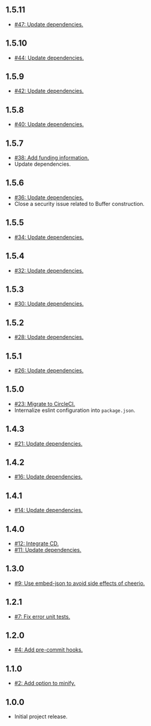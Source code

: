 ## 1.5.11
* [#47: Update dependencies.](https://github.com/haensl/gulp-embed-json/issues/47)

## 1.5.10
* [#44: Update dependencies.](https://github.com/haensl/gulp-embed-json/issues/44)

## 1.5.9
* [#42: Update dependencies.](https://github.com/haensl/gulp-embed-json/issues/42)

## 1.5.8
* [#40: Update dependencies.](https://github.com/haensl/gulp-embed-json/issues/40)

## 1.5.7
* [#38: Add funding information.](https://github.com/haensl/gulp-embed-json/issues/38)
* Update dependencies.

## 1.5.6
* [#36: Update dependencies.](https://github.com/haensl/gulp-embed-json/issues/36)
* Close a security issue related to Buffer construction.

## 1.5.5
* [#34: Update dependencies.](https://github.com/haensl/gulp-embed-json/issues/34)

## 1.5.4
* [#32: Update dependencies.](https://github.com/haensl/gulp-embed-json/issues/32)

## 1.5.3
* [#30: Update dependencies.](https://github.com/haensl/gulp-embed-json/issues/30)

## 1.5.2
* [#28: Update dependencies.](https://github.com/haensl/gulp-embed-json/issues/28)

## 1.5.1
* [#26: Update dependencies.](https://github.com/haensl/gulp-embed-json/issues/26)

## 1.5.0
* [#23: Migrate to CircleCI.](https://github.com/haensl/gulp-embed-json/issues/23)
* Internalize eslint configuration into `package.json`.

## 1.4.3
* [#21: Update dependencies.](https://github.com/haensl/gulp-embed-json/issues/21)

## 1.4.2
* [#16: Update dependencies.](https://github.com/haensl/gulp-embed-json/issues/16)

## 1.4.1
* [#14: Update dependencies.](https://github.com/haensl/gulp-embed-json/issues/14)

## 1.4.0
* [#12: Integrate CD.](https://github.com/haensl/gulp-embed-json/issues/12)
* [#11: Update dependencies.](https://github.com/haensl/gulp-embed-json/issues/11)

## 1.3.0
* [#9: Use embed-json to avoid side effects of cheerio.](https://github.com/haensl/gulp-embed-json/issues/9)

## 1.2.1
* [#7: Fix error unit tests.](https://github.com/haensl/gulp-embed-json/issues/7)

## 1.2.0
* [#4: Add pre-commit hooks.](https://github.com/haensl/gulp-embed-json/issues/4)

## 1.1.0
* [#2: Add option to minify.](https://github.com/haensl/gulp-embed-json/issues/2)

## 1.0.0
* Initial project release.

